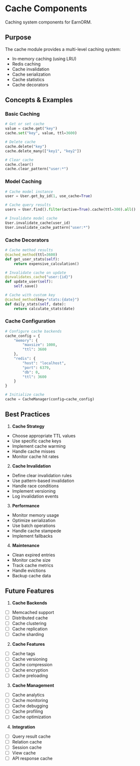 # Cache Components

Caching system components for EarnORM.

## Purpose

The cache module provides a multi-level caching system:
- In-memory caching (using LRU)
- Redis caching
- Cache invalidation
- Cache serialization
- Cache statistics
- Cache decorators

## Concepts & Examples

### Basic Caching
```python
# Get or set cache
value = cache.get("key")
cache.set("key", value, ttl=3600)

# Delete cache
cache.delete("key")
cache.delete_many(["key1", "key2"])

# Clear cache
cache.clear()
cache.clear_pattern("user:*")
```

### Model Caching
```python
# Cache model instance
user = User.get_by_id(1, use_cache=True)

# Cache query results
users = User.find().filter(active=True).cache(ttl=300).all()

# Invalidate model cache
User.invalidate_cache(user_id)
User.invalidate_cache_pattern("user:*")
```

### Cache Decorators
```python
# Cache method results
@cached_method(ttl=3600)
def get_user_stats(self):
    return expensive_calculation()

# Invalidate cache on update
@invalidates_cache("user:{id}")
def update_user(self):
    self.save()

# Cache with custom key
@cached_method(key="stats:{date}")
def daily_stats(self, date):
    return calculate_stats(date)
```

### Cache Configuration
```python
# Configure cache backends
cache_config = {
    "memory": {
        "maxsize": 1000,
        "ttl": 3600
    },
    "redis": {
        "host": "localhost",
        "port": 6379,
        "db": 0,
        "ttl": 3600
    }
}

# Initialize cache
cache = CacheManager(config=cache_config)
```

## Best Practices

1. **Cache Strategy**
- Choose appropriate TTL values
- Use specific cache keys
- Implement cache warming
- Handle cache misses
- Monitor cache hit rates

2. **Cache Invalidation**
- Define clear invalidation rules
- Use pattern-based invalidation
- Handle race conditions
- Implement versioning
- Log invalidation events

3. **Performance**
- Monitor memory usage
- Optimize serialization
- Use batch operations
- Handle cache stampede
- Implement fallbacks

4. **Maintenance**
- Clean expired entries
- Monitor cache size
- Track cache metrics
- Handle evictions
- Backup cache data

## Future Features

1. **Cache Backends**
- [ ] Memcached support
- [ ] Distributed cache
- [ ] Cache clustering
- [ ] Cache replication
- [ ] Cache sharding

2. **Cache Features**
- [ ] Cache tags
- [ ] Cache versioning
- [ ] Cache compression
- [ ] Cache encryption
- [ ] Cache preloading

3. **Cache Management**
- [ ] Cache analytics
- [ ] Cache monitoring
- [ ] Cache debugging
- [ ] Cache profiling
- [ ] Cache optimization

4. **Integration**
- [ ] Query result cache
- [ ] Relation cache
- [ ] Session cache
- [ ] View cache
- [ ] API response cache 